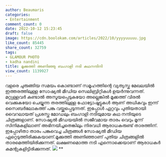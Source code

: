 ```yaml
---
author: Beaumaris
categories:
- Entertainment
comment_count: 0
date: 2022-10-12 15:23:45
draft: false
image: https://cdn.boolokam.com/articles/2022/10/yyyyuuuuu.jpg
like_count: 85445
share_count: 32759
tags:
- GLAMOUR PHOTO
- kadha nandini
title: മൂക്കുത്തി അണിഞ്ഞു ബംഗാളി നടി കഥനന്ദിനി
view_count: 1139927
---
```


വളരെ ചുരുങ്ങിയ സമയം കൊണ്ടാണ് സമൂഹത്തിന്റെ വ്യത്യസ്ത മേഖലയില്‍ ഇത്തരത്തിലുള്ള സോഷ്യല്‍ മീഡിയ സെലിബ്രിറ്റികള്‍ ഉയര്‍ന്നുവന്നത്. മറ്റുള്ളവര്‍ കണ്ടാല്‍ അസൂയപ്പെടുകയോ അല്ലെങ്കില്‍ മൂക്കത്ത് വിരല്‍ വെക്കുകയോ ചെയ്യുന്ന തരത്തിലുള്ള ഫോട്ടോഷൂട്ടുകള്‍ ആണ് അധികവും ഇന്ന് സൈബര്‍ലോകത്ത് പങ്കു വയ്ക്കപ്പെടുന്നത്. ഇപ്പോൾ ഏറ്റവും പുതിയതായി വൈറലായത് പ്രശസ്ത മോഡലും ബംഗാളി നടിയുമായ കഥ നന്ദിയുടെ ചിത്രങ്ങളാണ്. സോഷ്യല്‍ മീഡയയില്‍ സജീവമായ താരം വെറും മൂന്ന് സിനിമകളിലാണ് അഭിനയിച്ചതെങ്കിലും നിരവധി ആരാധകരുണ്ട് താരത്തിന്. ഇപ്പോഴിതാ താരം പങ്കുവെച്ച ചിത്രങ്ങള്‍ സോഷ്യല്‍ മീഡിയ ഏറ്റെടുത്തിരിക്കുകയാണ്.മൂക്കുത്തി അണിഞ്ഞാണ് പുതിയ ചിത്രങ്ങളില്‍ താരമെത്തിയിരിക്കുന്നത്. ലക്ഷണമൊത്ത നടി എന്നൊക്കെയാണ് ആരാധകര്‍ കമന്റുകളിട്ടിരിക്കുന്നത്. ![](https://cdn.boolokam.com/articles/2022/10/yyyyuuuuu.jpg) **